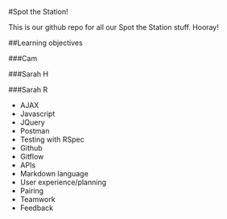 #Spot the Station!

This is our github repo for all our Spot the Station stuff. Hooray!

##Learning objectives

###Cam

###Sarah H

###Sarah R
* AJAX
* Javascript
* JQuery
* Postman
* Testing with RSpec
* Github
* Gitflow
* APIs
* Markdown language
* User experience/planning
* Pairing
* Teamwork
* Feedback
